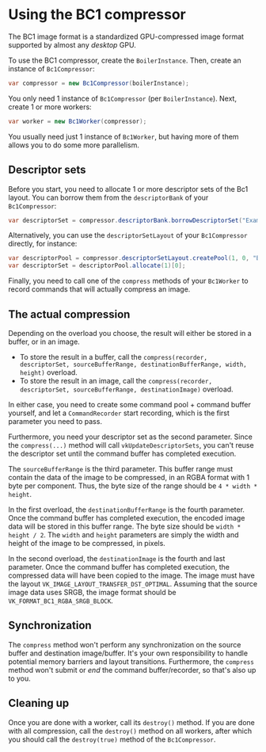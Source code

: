 # Using the BC1 compressor
The BC1 image format is a standardized GPU-compressed image
format supported by almost any *desktop* GPU.

To use the BC1 compressor, create the `BoilerInstance`.
Then, create an instance of `Bc1Compressor`:
```java
var compressor = new Bc1Compressor(boilerInstance);
```
You only need 1 instance of `Bc1Compressor`
(per `BoilerInstance`). Next, create 1 or more workers:
```java
var worker = new Bc1Worker(compressor);
```
You usually need just 1 instance of `Bc1Worker`, but
having more of them allows you to do some more
parallelism.

## Descriptor sets
Before you start, you need to allocate 1
or more descriptor sets of the Bc1 layout. You can borrow
them from the `descriptorBank` of your `Bc1Compressor`:
```java
var descriptorSet = compressor.descriptorBank.borrowDescriptorSet("Example");
```
Alternatively, you can use the `descriptorSetLayout` of
your `Bc1Compressor` directly, for instance:
```java
var descriptorPool = compressor.descriptorSetLayout.createPool(1, 0, "Bc1Descriptors");
var descriptorSet = descriptorPool.allocate(1)[0];
```
Finally, you need to call one of the `compress` methods of
your `Bc1Worker` to record commands that will actually
compress an image.

## The actual compression
Depending on the overload you choose,
the result will either be stored in a buffer, or in an
image.
- To store the result in a buffer, call the
  `compress(recorder, descriptorSet, sourceBufferRange, destinationBufferRange, width, height)`
  overload.
- To store the result in an image, call the
  `compress(recorder, descriptorSet, sourceBufferRange, destinationImage)`
  overload.

In either case, you need to create some command pool +
command buffer yourself, and let a `CommandRecorder`
start recording, which is the first parameter you need to
pass.

Furthermore, you need your descriptor set as the second
parameter. Since the `compress(...)` method will call
`vkUpdateDescriptorSets`, you can't reuse the descriptor
set until the command buffer has completed execution.

The `sourceBufferRange` is the third parameter. This buffer
range must contain the data of the image to be compressed,
in an RGBA format with 1 byte per component. Thus, the
byte size of the range should be `4 * width * height`.

In the first overload, the `destinationBufferRange` is
the fourth parameter. Once the command buffer has completed
execution, the encoded image data will be stored in this
buffer range. The byte size should be `width * height / 2`.
The `width` and `height` parameters are simply the width
and height of the image to be compressed, in pixels.

In the second overload, the `destinationImage` is the
fourth and last parameter. Once the command buffer has
completed execution, the compressed data will have been
copied to the image. The image must have the layout
`VK_IMAGE_LAYOUT_TRANSFER_DST_OPTIMAL`. Assuming that
the source image data uses SRGB, the image format should
be `VK_FORMAT_BC1_RGBA_SRGB_BLOCK`.

## Synchronization
The `compress` method won't perform any synchronization on
the source buffer and destination image/buffer. It's your
own responsibility to handle potential memory barriers and
layout transitions. Furthermore, the `compress` method
won't submit or *end* the command buffer/recorder, so
that's also up to you.

## Cleaning up
Once you are done with a worker, call its `destroy()`
method. If you are done with all compression, call the
`destroy()` method on all workers, after which you should
call the `destroy(true)` method of the `Bc1Compressor`.
